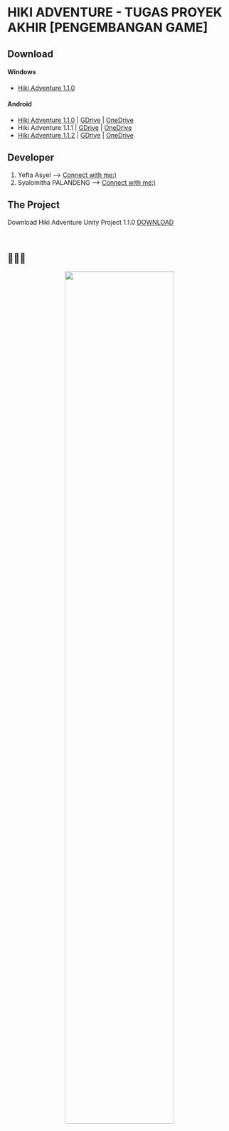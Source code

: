 # HIKI ADVENTURE - TUGAS PROYEK AKHIR [PENGEMBANGAN GAME]

## Download

#### Windows
- [Hiki Adventure 1.1.0](https://github.com/yeftakun/Hiki-Adventure/archive/refs/tags/1.1.0.zip)

#### Android
- [Hiki Adventure 1.1.0](https://github.com/yeftakun/Hiki-Adventure-APK/archive/refs/tags/1.1.0.zip) | [GDrive](https://drive.google.com/file/d/12CWVTtNqkOdGzBNDyDB5qs06pb3x5N58/view?usp=sharing) | [OneDrive](https://unsratacid-my.sharepoint.com/:u:/g/personal/yeftaasyel026_student_unsrat_ac_id/EaoM6I5E6ZxHtodO_tzf0g0BN0dNm5M6VKr8brSDbUAIXg?e=JkgpmP)
- Hiki Adventure 1.1.1 | [GDrive](https://drive.google.com/file/d/12CvvOqplv-U2eWCy2bGuPmdBw6cj7Luc/view?usp=sharing) | [OneDrive](https://unsratacid-my.sharepoint.com/:u:/g/personal/yeftaasyel026_student_unsrat_ac_id/Eeag1cSqZitNlQ6sq-NmQewBtvrMcWFwx8K0u9ee_aRTuQ?e=MFLGUl)
- [Hiki Adventure 1.1.2](https://github.com/yeftakun/Hiki-Adventure-APK/archive/refs/tags/1.1.2.zip) | [GDrive](https://drive.google.com/file/d/12DOfQRBnktTv5KiFHP8XIEKNuFIv7DDO/view?usp=sharing) | [OneDrive](https://unsratacid-my.sharepoint.com/:u:/g/personal/yeftaasyel026_student_unsrat_ac_id/EaPNa8ocy_xFpiBTUzuaouIBp5bmRfQhefG0BW8yZiCXeg?e=X6Mpah)


## Developer
1. Yefta Asyel --> [Connect with me:)](https://github.com/yeftakun)
2. Syalomitha PALANDENG --> [Connect with me:)]()

## The Project
Download Hiki Adventure Unity Project 1.1.0 [DOWNLOAD](https://drive.google.com/file/d/12K54ztjsoDhchmGjgWnta6JX-mScxVgD/view?usp=sharing)

</br>

## 🙏🙏🙏
<p align="center">
<img src="https://github.com/yeftakun/Hiki-Adventure/assets/112306795/70fcb853-db8b-41de-99b7-17d669a4a89d" width=70% />
</p>
